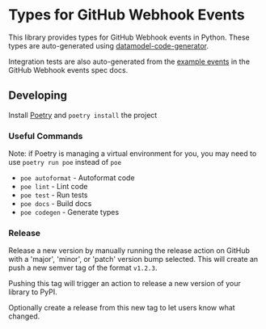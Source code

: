 # Types for GitHub Webhook Events

This library provides types for GitHub Webhook events in Python.
These types are auto-generated using [datamodel-code-generator](https://github.com/koxudaxi/datamodel-code-generator).

Integration tests are also auto-generated from the [example events](https://github.com/octokit/webhooks/tree/master/payload-examples) in the GitHub Webhook events spec docs.

## Developing

Install [Poetry](https://python-poetry.org/) and `poetry install` the project

### Useful Commands

Note: if Poetry is managing a virtual environment for you, you may need to use `poetry run poe` instead of `poe`

- `poe autoformat` - Autoformat code
- `poe lint` - Lint code
- `poe test` - Run tests
- `poe docs` - Build docs
- `poe codegen` - Generate types

### Release

Release a new version by manually running the release action on GitHub with a 'major', 'minor', or 'patch' version bump selected.
This will create an push a new semver tag of the format `v1.2.3`.

Pushing this tag will trigger an action to release a new version of your library to PyPI.

Optionally create a release from this new tag to let users know what changed.
